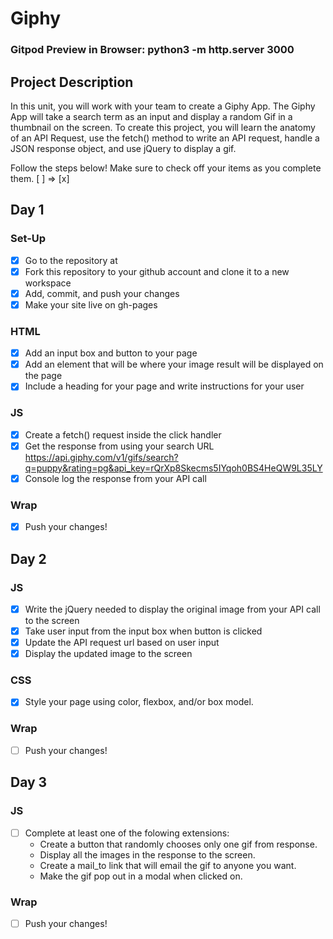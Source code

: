 # Giphy

### Gitpod Preview in Browser: python3 -m http.server 3000

## Project Description
In this unit, you will work with your team to create a Giphy App. The Giphy App will take a search term as an input and display a random Gif in a thumbnail on the screen. To create this project, you will learn the anatomy of an API Request, use the fetch() method to write an API request, handle a JSON response object, and use jQuery to display a gif.

Follow the steps below!
Make sure to check off your items as you complete them. [ ] => [x]

## Day 1
### Set-Up
- [x] Go to the repository at
- [x] Fork this repository to your github account and clone it to a new workspace
- [x] Add, commit, and push your changes
- [x] Make your site live on gh-pages

### HTML
- [x] Add an input box and button to your page
- [x] Add an element that will be where your image result will be displayed on the page
- [x] Include a heading for your page and write instructions for your user

### JS
- [x] Create  a fetch() request inside the click handler
- [x] Get the response from using your search URL https://api.giphy.com/v1/gifs/search?q=puppy&rating=pg&api_key=rQrXp8Skecms5IYqoh0BS4HeQW9L35LY
- [x] Console log the response from your API call

### Wrap
- [x] Push your changes!

## Day 2
### JS
- [x] Write the jQuery needed to display the original image from your API call to the screen
- [x] Take user input from the input box when button is clicked
- [x] Update the API request url based on user input
- [x] Display the updated image to the screen

### CSS
- [x] Style your page using color, flexbox, and/or box model.

### Wrap
- [ ] Push your changes!


## Day 3
### JS
- [ ] Complete at least one of the folowing extensions:
    - Create a button that randomly chooses only one gif from response.
    - Display all the images in the response to the screen.
    - Create a mail_to link that will email the gif to anyone you want.
    - Make the gif pop out in a modal when clicked on.

### Wrap
- [ ] Push your changes!


